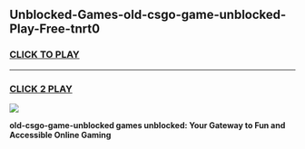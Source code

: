 
## Unblocked-Games-old-csgo-game-unblocked-Play-Free-tnrt0
<h3>
<a href="https://premium76.site?title=old-csgo-game-unblocked&ref=23A">CLICK TO PLAY</a></h3>
<hr>

<h3>
<a href="https://premium76.site?title=old-csgo-game-unblocked&ref=23A">CLICK 2 PLAY</a>
  
</h3>

<a href="https://premium76.site?title=old-csgo-game-unblocked&ref=23A"><img src="https://clearcache.store/games.png"></a>


**old-csgo-game-unblocked games unblocked: Your Gateway to Fun and Accessible Online Gaming**
